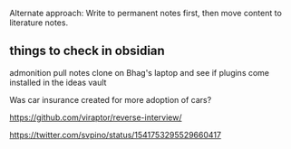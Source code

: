 Alternate approach: Write to permanent notes first, then move content to literature notes.


## things to check in obsidian
admonition
pull notes clone on Bhag's laptop and see if plugins come installed in the ideas vault


Was car insurance created for more adoption of cars?


https://github.com/viraptor/reverse-interview/

https://twitter.com/svpino/status/1541753295529660417